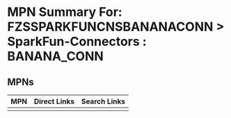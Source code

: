 



# MPN Summary For: FZSSPARKFUNCNSBANANACONN > SparkFun-Connectors : BANANA_CONN

## MPNs
  

|MPN|Direct Links|Search Links|
| :--- | :--- | :--- |
||||
